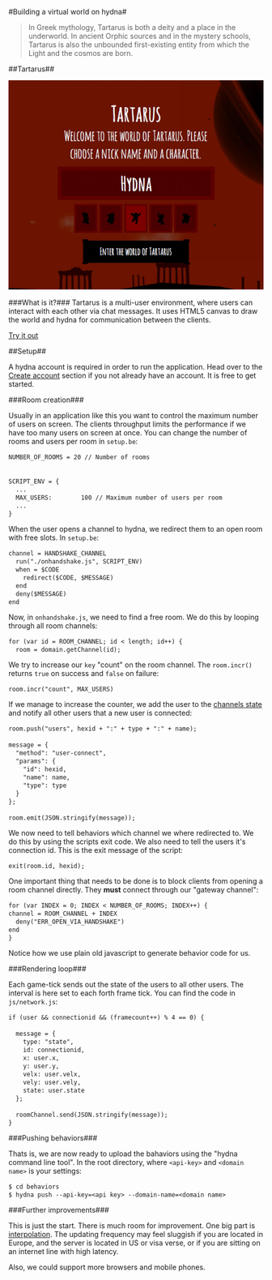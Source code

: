 #Building a virtual world on hydna#

> In Greek mythology, Tartarus is both a deity and a place in the underworld. In ancient Orphic sources and in the mystery schools, Tartarus is also the unbounded first-existing entity from which the Light and the cosmos are born.

##Tartarus##

![Forum running on Iphone](poster.jpg)

###What is it?###
Tartarus is a multi-user environment, where users can interact with each other via chat messages. It uses HTML5 canvas to draw the world and hydna for communication between the clients.

[Try it out](http://hydna.github.com/tartarus)


##Setup##

A hydna account is required in order to run the application. Head over to the [Create account](https://www.hydna.com/account/signup/) section if you not already have an account. It is free to get started.


###Room creation###

Usually in an application like this you want to control the maximum number of users on screen. The clients throughput limits the performance if we have too many users on screen at once. You can change the number of rooms and users per room in `setup.be`:

    
    NUMBER_OF_ROOMS = 20 // Number of rooms


    SCRIPT_ENV = {
      ...
      MAX_USERS:        100 // Maximum number of users per room
      ...
    }


When the user opens a channel to hydna, we redirect them to an open room with free slots. In `setup.be`:

    channel = HANDSHAKE_CHANNEL
      run("./onhandshake.js", SCRIPT_ENV)
      when = $CODE
        redirect($CODE, $MESSAGE)
      end
      deny($MESSAGE)
    end

Now, in `onhandshake.js`, we need to find a free room. We do this by looping through all room channels:
  
    for (var id = ROOM_CHANNEL; id < length; id++) {
      room = domain.getChannel(id);

We try to increase our `key` "count" on the room channel. The `room.incr()` returns `true` on success and `false` on failure:

    room.incr("count", MAX_USERS)

If we manage to increase the counter, we add the user to the [channels state](https://www.hydna.com/documentation/behaviors/scripts/#documentation-behaviors-scripts-channel) and notify all other users that a new user is connected:

    room.push("users", hexid + ":" + type + ":" + name);

    message = {
      "method": "user-connect",
      "params": {
        "id": hexid,
        "name": name,
        "type": type
      }
    };

    room.emit(JSON.stringify(message));

We now need to tell behaviors which channel we where redirected to. We do this by using the scripts exit code. We also need to tell the users it's connection id. This is the exit message of the script:

    exit(room.id, hexid);

One important thing that needs to be done is to block clients from opening a room channel directly. They **must** connect through our "gateway channel":

    for (var INDEX = 0; INDEX < NUMBER_OF_ROOMS; INDEX++) {
    channel = ROOM_CHANNEL + INDEX
      deny("ERR_OPEN_VIA_HANDSHAKE")
    end
    }

Notice how we use plain old javascript to generate behavior code for us.

###Rendering loop###

Each game-tick sends out the state of the users to all other users. The interval is here set to each forth frame tick. You can find the code in `js/network.js`:


    if (user && connectionid && (framecount++) % 4 == 0) {

      message = {
        type: "state",
        id: connectionid,
        x: user.x,
        y: user.y,
        velx: user.velx,
        vely: user.vely,
        state: user.state
      };

      roomChannel.send(JSON.stringify(message));
    }


###Pushing behaviors###

Thats is, we are now ready to upload the bahaviors using the "hydna command line tool". In the root directory, where `<api-key>` and `<domain name>` is your settings:

    $ cd behaviors
    $ hydna push --api-key=<api key> --domain-name=<domain name>


###Further improvements###

This is just the start. There is much room for improvement. One big part is [interpolation](http://en.wikipedia.org/wiki/Linear_interpolation). The updating frequency may feel sluggish if you are located in Europe, and the server is located in US or visa verse, or if you are sitting on an internet line with high latency.

Also, we could support more browsers and mobile phones.